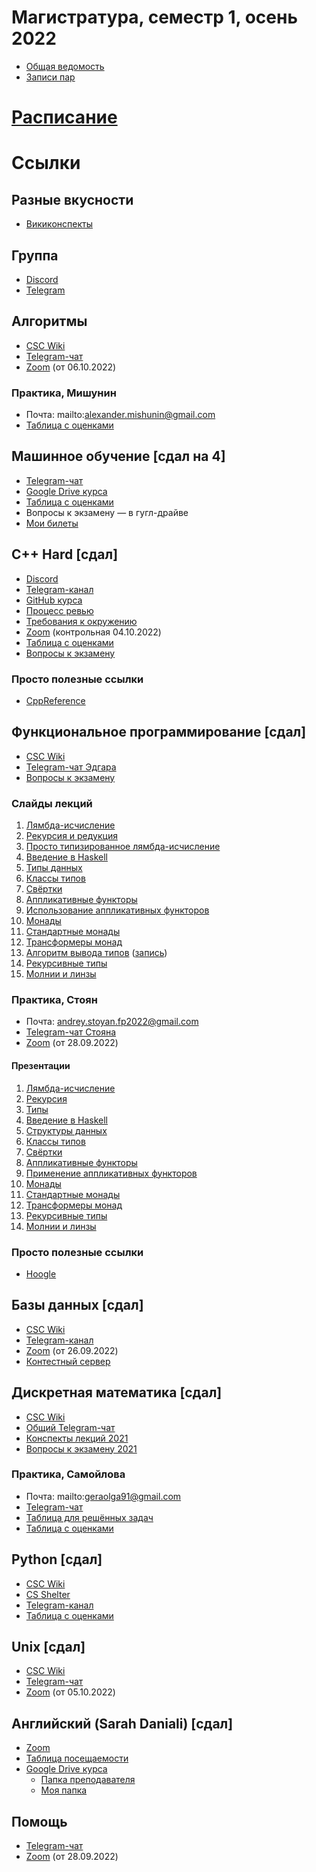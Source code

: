# Магистратура, семестр 1, осень 2022
- [Общая ведомость](https://docs.google.com/spreadsheets/d/1kW2yMNsPF1cv2z16alb7HgbcdbEiW39bXXzJx7_VWRI/edit#gid=986344552)
- [Записи пар](https://drive.google.com/drive/folders/1R2pH46-dCX30JVGocucqGv2HsAczzaS6?usp=sharing)

# [Расписание](./schedule.md)
# Ссылки
## Разные вкусности
- [Викиконспекты](https://neerc.ifmo.ru/wiki/index.php)

## Группа
- [Discord](https://discord.gg/YnmwRdSp7d)
- [Telegram](https://t.me/+a0A89gygHzcxYWMy)

## Алгоритмы
- [CSC Wiki](https://wiki.compscicenter.ru/index.php/%D0%90%D0%BB%D0%B3%D0%BE%D1%80%D0%B8%D1%82%D0%BC%D1%8B_5SE_%D0%BE%D1%81%D0%B5%D0%BD%D1%8C_2022)
- [Telegram-чат](https://t.me/+SoCfgbO4P600ZTMy)
- [Zoom](https://zoom.us/j/91496078686?pwd=TzZraEtwNURLbFV5WXFnYjJscUFFZz09) (от 06.10.2022)

### Практика, Мишунин
- Почта: mailto:alexander.mishunin@gmail.com
- [Таблица с оценками](https://docs.google.com/spreadsheets/d/11wMfO1UxDqdLJHgcCRacJtivrE7vZI20yKYbMG2blDc/edit#gid=0)

## Машинное обучение \[сдал на 4\]
- [Telegram-чат](https://t.me/+7Cug4PWpPNBmODhi)
- [Google Drive курса](https://drive.google.com/drive/folders/1Onm5w8_GV5GhM-RoJNxZ71fxar6c1uxQ)
- [Таблица с оценками](https://docs.google.com/spreadsheets/d/1sxlH0mmq2TPDSBGayyYaPZLnyqPU9fc07W_efvKO_yM/edit?usp=drive_web&ouid=110272677983187379651)
- Вопросы к экзамену — в гугл-драйве
- [Мои билеты](./ml.md)

## C++ Hard \[сдал\]
- [Discord](https://discord.gg/TamhjH99)
- [Telegram-канал](https://t.me/+3C_FV6gTykY4MTJi)
- [GitHub курса](https://github.com/cpp-practice/cpp-public-2223)
- [Процесс ревью](https://github.com/cpp-practice/cpp-public-2223/blob/main/semester-1/seminar-tasks-review.md)
- [Требования к окружению](https://github.com/cpp-practice/cpp-public-2223/blob/main/requirements.md)
- [Zoom](https://us02web.zoom.us/j/89862080943?pwd=OE81V1BFM1Vmd2ErVGxiTHVycHBvdz09) (контрольная 04.10.2022)
- [Таблица с оценками](https://docs.google.com/spreadsheets/d/1vfAQxIluCHa0oERst2FGqviX_dBbGlQX8dDOtg1jMW8/edit)
- [Вопросы к экзамену](https://docs.google.com/document/d/1U9j4YX4XwZOYe_F_Cv3O3dp9KOi_6iLhecPzRv6iJjc/edit#)

### Просто полезные ссылки
- [CppReference](https://en.cppreference.com/)

## Функциональное программирование \[сдал\]
- [CSC Wiki](https://wiki.compscicenter.ru/index.php/%D0%A4%D0%9F_5SE_%D0%BE%D1%81%D0%B5%D0%BD%D1%8C_2022)
- [Telegram-чат Эдгара](https://t.me/+q74XyuMQUxQwZWIy)
- [Вопросы к экзамену](https://wiki.compscicenter.ru/images/c/c0/QExamIFMO2022.pdf)

### Слайды лекций
1. [Лямбда-исчисление](https://wiki.compscicenter.ru/images/d/d0/Fpc01IFMO2022.pdf)
2. [Рекурсия и редукция](https://wiki.compscicenter.ru/images/a/ac/Fpc02IFMO2022.pdf)
3. [Просто типизированное лямбда-исчисление](https://wiki.compscicenter.ru/images/8/82/Fpc03IFMO2022.pdf)
4. [Введение в Haskell](https://wiki.compscicenter.ru/images/4/4a/Fpc04IFMO2022.pdf)
5. [Типы данных](https://wiki.compscicenter.ru/images/a/a1/Fpc05IFMO2022.pdf)
6. [Классы типов](https://wiki.compscicenter.ru/images/9/9a/Fpc06IFMO2022.pdf)
7. [Свёртки](https://wiki.compscicenter.ru/images/5/5a/Fpc07IFMO2022.pdf)
8. [Аппликативные функторы](https://wiki.compscicenter.ru/images/5/5a/Fpc07IFMO2022.pdf)
9. [Использование аппликативных функторов](https://wiki.compscicenter.ru/images/f/f6/Fpc09IFMO2022.pdf)
10. [Монады](https://wiki.compscicenter.ru/images/c/c6/Fpc101IFMO2022.pdf)
11. [Стандартные монады](https://wiki.compscicenter.ru/images/7/7d/Fpc11IFMO2022.pdf)
12. [Трансформеры монад](https://wiki.compscicenter.ru/images/4/4f/Fpc12IFMO2022.pdf)
13. [Алгоритм вывода типов](https://wiki.compscicenter.ru/images/4/4f/Fpc12IFMO2022.pdf) ([запись](https://www.youtube.com/watch?v=JtMxwk5CG3Q&list=PLlb7e2G7aSpTDub2LFDVBvvjWj-53Gfuh))
14. [Рекурсивные типы](https://wiki.compscicenter.ru/images/6/6e/Fpc14IFMO2022.pdf)
15. [Молнии и линзы](https://wiki.compscicenter.ru/images/1/1a/Fpc15IFMO2022.pdf)

### Практика, Стоян
- Почта: andrey.stoyan.fp2022@gmail.com
- [Telegram-чат Стояна](https://t.me/+zoNDV9sFjZA5MWIy)
- [Zoom](https://zoom.us/j/95670888367?pwd=VjIwN0gzZ3NuOEhiTTBZVUQvVHp3QT09) (от 28.09.2022)

#### Презентации
1. [Лямбда-исчисление](https://wiki.compscicenter.ru/images/2/26/FP2022-01-Stoyan-Khalansky.pdf)
2. [Рекурсия](https://wiki.compscicenter.ru/images/9/9d/FP2022-02-Stoyan-Khalansky.pdf)
3. [Типы](https://wiki.compscicenter.ru/images/9/91/FP2022-03-Stoyan-Khalansky.pdf)
4. [Введение в Haskell](https://wiki.compscicenter.ru/images/0/04/FP2022-04-Stoyan-Khalansky.pdf)
5. [Структуры данных](https://wiki.compscicenter.ru/images/a/a5/FP2022-05-Stoyan-Khalansky.pdf)
6. [Классы типов](https://wiki.compscicenter.ru/images/0/0a/FP2022-06-Stoyan-Khalansky.pdf)
7. [Свёртки](https://wiki.compscicenter.ru/images/2/24/FP2022-07-Stoyan-Khalansky.pdf)
8. [Аппликативные функторы](https://wiki.compscicenter.ru/images/8/87/FP2022-08-Stoyan-Khalansky.pdf)
9. [Применение аппликативных функторов](https://wiki.compscicenter.ru/images/f/f0/FP2022-09-Stoyan-Khalansky.pdf)
10. [Монады](https://wiki.compscicenter.ru/images/0/0e/FP2022-10-Stoyan-Khalansky.pdf)
11. [Стандартные монады](https://wiki.compscicenter.ru/images/4/47/FP2022-11-Stoyan-Khalansky.pdf)
12. [Трансформеры монад](https://wiki.compscicenter.ru/images/b/bd/FP2022-12fixed-Stoyan-Khalansky.pdf)
13. [Рекурсивные типы](https://wiki.compscicenter.ru/images/c/c5/FP2022-13-Stoyan-Khalansky.pdf)
14. [Молнии и линзы](https://wiki.compscicenter.ru/images/b/b2/FP2022-14-Stoyan-Khalansky.pdf)

### Просто полезные ссылки
- [Hoogle](https://hoogle.haskell.org/)

## Базы данных \[сдал\]
- [CSC Wiki](https://wiki.compscicenter.ru/index.php/DB_%D0%BE%D1%81%D0%B5%D0%BD%D1%8C_2022)
- [Telegram-канал](https://t.me/+tQx2cPUFhDs0ZGU6)
- [Zoom](https://zoom.us/j/96065781899?pwd=SlNaeHlmbDg1L2V2MThaMEc3M0haQT09) (от 26.09.2022)
- [Контестный сервер](http://52.215.151.195/)

## Дискретная математика \[сдал\]
- [CSC Wiki](https://wiki.compscicenter.ru/index.php/%D0%9A%D0%BE%D0%BC%D0%B1%D0%B8%D0%BD%D0%B0%D1%82%D0%BE%D1%80%D0%B8%D0%BA%D0%B0_%D0%B8_%D1%82%D0%B5%D0%BE%D1%80%D0%B8%D1%8F_%D0%B3%D1%80%D0%B0%D1%84%D0%BE%D0%B2_5SE_%D0%BE%D1%81%D0%B5%D0%BD%D1%8C_2022)
- [Общий Telegram-чат](https://t.me/+LeW8hfZQZyk3MmJi)
- [Конспекты лекций 2021](https://wiki.compscicenter.ru/images/5/50/%D0%9E%D1%81%D0%BD%D0%BE%D0%B2%D1%8B_%D0%94%D0%9C_16_09_2021.pdf)
- [Вопросы к экзамену 2021](https://wiki.compscicenter.ru/images/9/93/%D0%9E%D1%81%D0%B5%D0%BD%D1%8C_2021-%D0%B2%D0%BE%D0%BF%D1%80%D0%BE%D1%81%D1%8B-%D0%BA-%D1%8D%D0%BA%D0%B7%D0%B0%D0%BC%D0%B5%D0%BD%D1%83_%D0%98%D0%A2%D0%9C%D0%9E.pdf)

### Практика, Самойлова
- Почта: mailto:geraolga91@gmail.com
- [Telegram-чат](https://t.me/+jSszZymbKXcyMWQy)
- [Таблица для решённых задач](https://docs.google.com/spreadsheets/d/1xAXKghsBmfy4ohmDeNuoAW2wEdrWC_UH0ntqlej8Fb8/edit?usp=drivesdk)
- [Таблица с оценками](https://docs.google.com/spreadsheets/d/1YWCFGlpyGLqgigMqKawI8oVh_i-tkh5z8X2kamyuyio/edit#gid=1129858061)

## Python \[сдал\]
- [CSC Wiki](https://wiki.compscicenter.ru/index.php/Python_5SE_%D0%BE%D1%81%D0%B5%D0%BD%D1%8C_2022)
- [CS Shelter](https://www.cs-shelter.xyz/itmo-5se-22/python-22)
- [Telegram-канал](https://t.me/+JFe2oi-DmwU1YTk6)
- [Таблица с оценками](https://docs.google.com/spreadsheets/d/1YRh-u8lqUHld8XtJM2L4QEwCmG4bE7gzHZq-HjCHmDc/edit#gid=0)

## Unix \[сдал\]
- [CSC Wiki](https://wiki.compscicenter.ru/index.php/Unix_%D0%BE%D1%81%D0%B5%D0%BD%D1%8C_2022)
- [Telegram-чат](https://t.me/+QH275TZPXBs2ODUy)
- [Zoom](https://zoom.us/j/96967343753?pwd=d0lObTNuL1RKUUtyazB5UTVqQVQ1UT09) (от 05.10.2022)

## Английский (Sarah Daniali) \[сдал\]
- [Zoom](https://itmo.zoom.us/j/3283483862)
- [Таблица посещаемости](https://docs.google.com/spreadsheets/d/1x_nMVjgfhSqnlo77pWMCRX04gYzKBo6U_u7V_PgtshU/edit?usp=sharing)
- [Google Drive курса](https://drive.google.com/drive/folders/1EIi05L6ZHwrzGSdJNrCPTMcLMr3lJ5gm)
    - [Папка преподавателя](https://drive.google.com/drive/folders/1rT0Uto4t_PpkRvlUbfuj2wUMjdfrDuXh)
    - [Моя папка](https://drive.google.com/drive/folders/1ThOvUZIKYl1jwTlTXCHU_XWHpTkUnCEH)

## Помощь
- [Telegram-чат](https://t.me/+BemOZnQwpCI1OTUy)
- [Zoom](https://zoom.us/j/89619013664?pwd=aFU5YzdTMkpqWlQzSkNqUEd5V29ZQT09) (от 28.09.2022)

